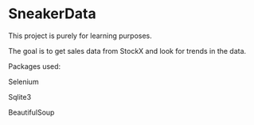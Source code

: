 # SneakerData

This project is purely for learning purposes.

The goal is to get sales data from StockX and look for trends in the data.


Packages used:

Selenium

Sqlite3

BeautifulSoup
